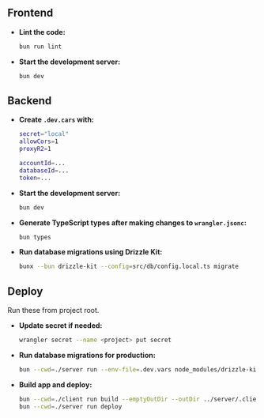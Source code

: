 ## Frontend

- **Lint the code:**
  ```sh
  bun run lint
  ```

- **Start the development server:**
  ```sh
  bun dev
  ```

## Backend

- **Create `.dev.cars` with:**
  ```sh
  secret="local"
  allowCors=1
  proxyR2=1

  accountId=...
  databaseId=...
  token=...
  ```

- **Start the development server:**
  ```sh
  bun dev
  ```

- **Generate TypeScript types after making changes to `wrangler.jsonc`:**
  ```sh
  bun types
  ```

- **Run database migrations using Drizzle Kit:**
  ```sh
  bunx --bun drizzle-kit --config=src/db/config.local.ts migrate
  ```

<!--
- **Alternative command for running database migrations:**
  ```sh
  bun run node_modules/drizzle-kit/bin.cjs --config=src/db/config.local.ts migrate
  ```
-->

## Deploy

Run these from project root.

- **Update secret if needed:**
  ```sh
  wrangler secret --name <project> put secret
  ```

- **Run database migrations for production:**
  ```sh
  bun --cwd=./server run --env-file=.dev.vars node_modules/drizzle-kit/bin.cjs --config=src/db/config.prod.ts migrate
  ```

- **Build app and deploy:**
  ```sh
  bun --cwd=./client run build --emptyOutDir --outDir ../server/.client_dist
  bun --cwd=./server run deploy
  ```

